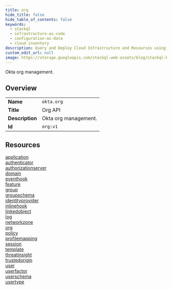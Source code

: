 ```yaml
---
title: org
hide_title: false
hide_table_of_contents: false
keywords:
  - stackql
  - infrastructure-as-code
  - configuration-as-data
  - cloud inventory
description: Query and Deploy Cloud Infrastructure and Resources using SQL
custom_edit_url: null
image: https://storage.googleapis.com/stackql-web-assets/blog/stackql-blog-post-featured-image.png
---
```

Okta org management.  
    

## Overview
<table><tbody>
<tr><td><b>Name</b></td><td><code>okta.org</code></td></tr>
<tr><td><b>Title</b></td><td>Org API</td></tr>
<tr><td><b>Description</b></td><td>Okta org management.</td></tr>
<tr><td><b>Id</b></td><td><code>org:v1</code></td></tr>
</tbody></table>

## Resources
<div class="row">
<div class="providerDocColumn">
<a href="/providers/okta/org/application/index.md">application</a><br />
<a href="/providers/okta/org/authenticator/index.md">authenticator</a><br />
<a href="/providers/okta/org/authorizationserver/index.md">authorizationserver</a><br />
<a href="/providers/okta/org/domain/index.md">domain</a><br />
<a href="/providers/okta/org/eventhook/index.md">eventhook</a><br />
<a href="/providers/okta/org/feature/index.md">feature</a><br />
<a href="/providers/okta/org/group/index.md">group</a><br />
<a href="/providers/okta/org/groupschema/index.md">groupschema</a><br />
<a href="/providers/okta/org/identityprovider/index.md">identityprovider</a><br />
<a href="/providers/okta/org/inlinehook/index.md">inlinehook</a><br />
<a href="/providers/okta/org/linkedobject/index.md">linkedobject</a><br />
<a href="/providers/okta/org/log/index.md">log</a><br />
</div>
<div class="providerDocColumn">
<a href="/providers/okta/org/networkzone/index.md">networkzone</a><br />
<a href="/providers/okta/org/org/index.md">org</a><br />
<a href="/providers/okta/org/policy/index.md">policy</a><br />
<a href="/providers/okta/org/profilemapping/index.md">profilemapping</a><br />
<a href="/providers/okta/org/session/index.md">session</a><br />
<a href="/providers/okta/org/template/index.md">template</a><br />
<a href="/providers/okta/org/threatinsight/index.md">threatinsight</a><br />
<a href="/providers/okta/org/trustedorigin/index.md">trustedorigin</a><br />
<a href="/providers/okta/org/user/index.md">user</a><br />
<a href="/providers/okta/org/userfactor/index.md">userfactor</a><br />
<a href="/providers/okta/org/userschema/index.md">userschema</a><br />
<a href="/providers/okta/org/usertype/index.md">usertype</a><br />
</div>
</div>
